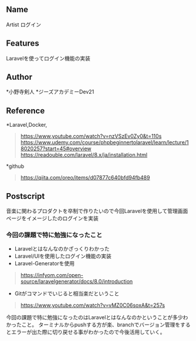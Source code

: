 ## Name
Artist ログイン

## Features
Laravelを使ってログイン機能の実装

## Author
*小野寺剣人
*ジーズアカデミーDev21
 
## Reference
*Laravel,Docker,
>https://www.youtube.com/watch?v=nzVSzEv0Zy0&t=110s
>https://www.udemy.com/course/phpbeginnertolaravel/learn/lecture/18020257?start=45#overview
>https://readouble.com/laravel/8.x/ja/installation.html

*github
>https://qiita.com/oreo/items/d07877c640bfd94fb489


## Postscript
音楽に関わるプロダクトを卒制で作りたいので今回Laravelを使用して管理画面ページをイメージしたのログインを実装

### 今回の課題で特に勉強になったこと
* Laravelとはなんなのかざっくりわかった
* Laravel/UIを使用したログイン機能の実装
* Laravel-Generatorを使用
>https://infyom.com/open-source/laravelgenerator/docs/8.0/introduction
* Gitがコマンドでいじると相当楽だということ
>https://www.youtube.com/watch?v=vMZ0C06soxA&t=257s

今回の課題で特に勉強になったのはLaravelとはなんなのかということが多少わかったこと。
ターミナルからpushする方が楽、branchでバージョン管理をするとエラーが出た際に切り戻せる事がわかったので今後活用していく。
